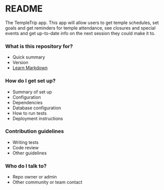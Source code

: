 # README #

The TempleTrip app. This app will allow users to get temple schedules, set goals and get reminders for temple attendance, see closures and special events and get up-to-date info on the next session they could make it to.

### What is this repository for? ###

* Quick summary
* Version
* [Learn Markdown](https://bitbucket.org/tutorials/markdowndemo)

### How do I get set up? ###

* Summary of set up
* Configuration
* Dependencies
* Database configuration
* How to run tests
* Deployment instructions

### Contribution guidelines ###

* Writing tests
* Code review
* Other guidelines

### Who do I talk to? ###

* Repo owner or admin
* Other community or team contact
